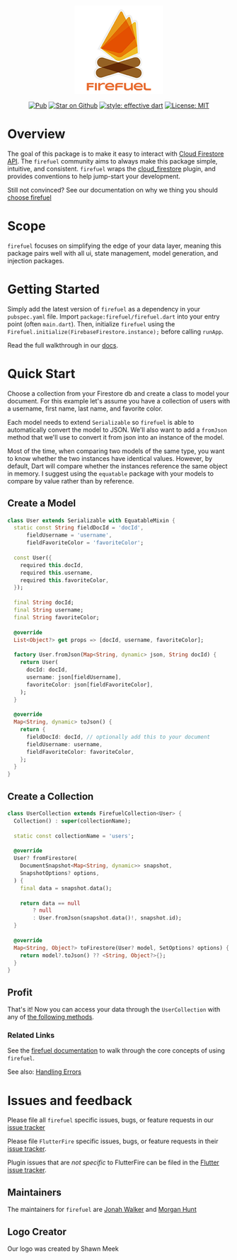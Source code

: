 <p align="center">
<img src="https://raw.githubusercontent.com/SupposedlySam/firefuel/main/docs/assets/firefuel_logo.png" height="200" alt="firefuel" />
</p>

<p align="center">
<a href="https://pub.dev/packages/firefuel"><img src="https://img.shields.io/pub/v/firefuel.svg" alt="Pub"></a>
<a href="https://github.com/SupposedlySam/firefuel"><img src="https://img.shields.io/github/stars/SupposedlySam/firefuel.svg?style=flat&logo=github&colorB=deeppink&label=stars" alt="Star on Github"></a>
<a href="https://github.com/tenhobi/effective_dart"><img src="https://img.shields.io/badge/style-effective_dart-40c4ff.svg" alt="style: effective dart"></a>
<a href="https://opensource.org/licenses/MIT"><img src="https://img.shields.io/badge/license-MIT-purple.svg" alt="License: MIT"></a>
</p>

# Overview

The goal of this package is to make it easy to interact with [Cloud Firestore API](https://firebase.google.com/docs/firestore/). The `firefuel` community aims to always make this package simple, intuitive, and consistent. `firefuel` wraps the [cloud_firestore](https://pub.dev/packages/cloud_firestore) plugin, and provides conventions to help jump-start your development. 

Still not convinced? See our documentation on why we thing you should [choose firefuel](https://firefuel.dev/#/whyfirefuel)

# Scope
`firefuel` focuses on simplifying the edge of your data layer, meaning this package pairs well with all ui, state management, model generation, and injection packages.

# Getting Started

Simply add the latest version of `firefuel` as a dependency in your `pubspec.yaml` file. Import `package:firefuel/firefuel.dart` into your entry point (often `main.dart`). Then, initialize `firefuel` using the `Firefuel.initialize(FirebaseFirestore.instance);` before calling `runApp`.

Read the full walkthrough in our [docs](https://firefuel.dev/#/gettingstarted?id=installation).

# Quick Start

Choose a collection from your Firestore db and create a class to model your document. For this example let's assume you have a collection of users with a username, first name, last name, and favorite color. 

Each model needs to extend `Serializable` so `firefuel` is able to automatically convert the model to JSON. We'll also want to add a `fromJson` method that we'll use to convert it from json into an instance of the model.

Most of the time, when comparing two models of the same type, you want to know whether the two instances have identical values. However, by default, Dart will compare whether the instances reference the same object in memory. I suggest using the `equatable` package with your models to compare by value rather than by reference.

## Create a Model

```dart
class User extends Serializable with EquatableMixin {
  static const String fieldDocId = 'docId',
      fieldUsername = 'username',
      fieldFavoriteColor = 'favoriteColor';

  const User({
    required this.docId,
    required this.username,
    required this.favoriteColor,
  });

  final String docId;
  final String username;
  final String favoriteColor;

  @override
  List<Object?> get props => [docId, username, favoriteColor];

  factory User.fromJson(Map<String, dynamic> json, String docId) {
    return User(
      docId: docId,
      username: json[fieldUsername],
      favoriteColor: json[fieldFavoriteColor],
    );
  }

  @override
  Map<String, dynamic> toJson() {
    return {
      fieldDocId: docId, // optionally add this to your document
      fieldUsername: username,
      fieldFavoriteColor: favoriteColor,
    };
  }
}
```

## Create a Collection

```dart
class UserCollection extends FirefuelCollection<User> {
  Collection() : super(collectionName);
  
  static const collectionName = 'users';

  @override
  User? fromFirestore(
    DocumentSnapshot<Map<String, dynamic>> snapshot,
    SnapshotOptions? options,
  ) {
    final data = snapshot.data();

    return data == null
        ? null
        : User.fromJson(snapshot.data()!, snapshot.id);
  }

  @override
  Map<String, Object?> toFirestore(User? model, SetOptions? options) {
    return model?.toJson() ?? <String, Object?>{};
  }
}
```

## Profit
That's it! Now you can access your data through the `UserCollection` with any of [the following methods](https://pub.dev/documentation/firefuel/latest/firefuel/FirefuelCollection-class.html).

### Related Links

See the [firefuel documentation](https://firefuel.dev/#/coreconcepts) to walk through the core concepts of using `firefuel`.

See also: [Handling Errors](https://firefuel.dev/#/coreconcepts?id=handling-errors)


# Issues and feedback

Please file all `firefuel` specific issues, bugs, or feature requests in our [issue tracker](https://github.com/SupposedlySam/firefuel/issues)

Please file `FlutterFire` specific issues, bugs, or feature requests in their [issue tracker](https://github.com/FirebaseExtended/flutterfire/issues/new).

Plugin issues that are *not specific* to FlutterFire can be filed in the [Flutter issue tracker](https://github.com/flutter/flutter/issues/new).


## Maintainers

The maintainers for `firefuel` are [Jonah Walker](https://github.com/SupposedlySam) and 
[Morgan Hunt](https://github.com/mrgnhnt96)

## Logo Creator

Our logo was created by Shawn Meek